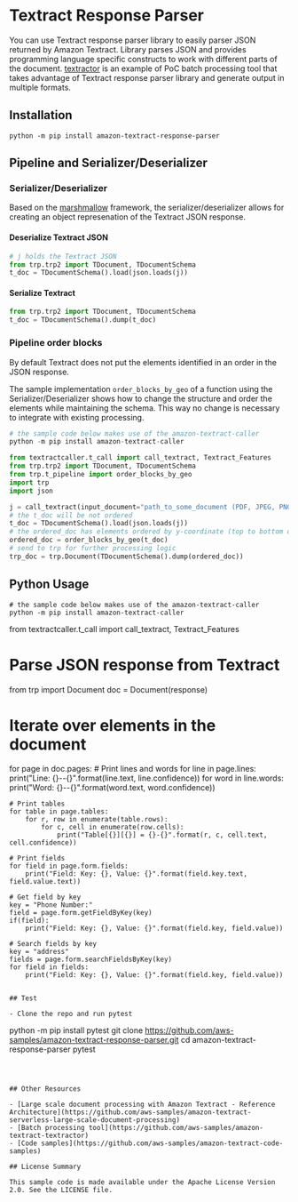 # Textract Response Parser

You can use Textract response parser library to easily parser JSON returned by Amazon Textract. Library parses JSON and provides programming language specific constructs to work with different parts of the document. [textractor](https://github.com/aws-samples/amazon-textract-textractor) is an example of PoC batch processing tool that takes advantage of Textract response parser library and generate output in multiple formats.

## Installation

```
python -m pip install amazon-textract-response-parser
```

## Pipeline and Serializer/Deserializer

### Serializer/Deserializer

Based on the [marshmallow](https://marshmallow.readthedocs.io/en/stable/) framework, the serializer/deserializer allows for creating an object represenation of the Textract JSON response.

#### Deserialize Textract JSON
```python
# j holds the Textract JSON
from trp.trp2 import TDocument, TDocumentSchema
t_doc = TDocumentSchema().load(json.loads(j))
```

#### Serialize Textract
```python
from trp.trp2 import TDocument, TDocumentSchema
t_doc = TDocumentSchema().dump(t_doc)
```


### Pipeline order blocks

By default Textract does not put the elements identified in an order in the JSON response.

The sample implementation ```order_blocks_by_geo``` of a function using the Serializer/Deserializer shows how to change the structure and order the elements while maintaining the schema. This way no change is necessary to integrate with existing processing.

```python
# the sample code below makes use of the amazon-textract-caller
python -m pip install amazon-textract-caller
```

```python
from textractcaller.t_call import call_textract, Textract_Features
from trp.trp2 import TDocument, TDocumentSchema
from trp.t_pipeline import order_blocks_by_geo
import trp
import json

j = call_textract(input_document="path_to_some_document (PDF, JPEG, PNG)", features=[Textract_Features.FORMS, Textract_Features.TABLES])
# the t_doc will be not ordered
t_doc = TDocumentSchema().load(json.loads(j))
# the ordered_doc has elements ordered by y-coordinate (top to bottom of page)
ordered_doc = order_blocks_by_geo(t_doc)
# send to trp for further processing logic
trp_doc = trp.Document(TDocumentSchema().dump(ordered_doc))
```


## Python Usage

```
# the sample code below makes use of the amazon-textract-caller
python -m pip install amazon-textract-caller
```
from textractcaller.t_call import call_textract, Textract_Features


# Parse JSON response from Textract
from trp import Document
doc = Document(response)

# Iterate over elements in the document
for page in doc.pages:
    # Print lines and words
    for line in page.lines:
        print("Line: {}--{}".format(line.text, line.confidence))
        for word in line.words:
            print("Word: {}--{}".format(word.text, word.confidence))

    # Print tables
    for table in page.tables:
        for r, row in enumerate(table.rows):
            for c, cell in enumerate(row.cells):
                print("Table[{}][{}] = {}-{}".format(r, c, cell.text, cell.confidence))

    # Print fields
    for field in page.form.fields:
        print("Field: Key: {}, Value: {}".format(field.key.text, field.value.text))

    # Get field by key
    key = "Phone Number:"
    field = page.form.getFieldByKey(key)
    if(field):
        print("Field: Key: {}, Value: {}".format(field.key, field.value))

    # Search fields by key
    key = "address"
    fields = page.form.searchFieldsByKey(key)
    for field in fields:
        print("Field: Key: {}, Value: {}".format(field.key, field.value))

```

## Test

- Clone the repo and run pytest

```
python -m pip install pytest
git clone https://github.com/aws-samples/amazon-textract-response-parser.git
cd amazon-textract-response-parser
pytest
```



## Other Resources

- [Large scale document processing with Amazon Textract - Reference Architecture](https://github.com/aws-samples/amazon-textract-serverless-large-scale-document-processing)
- [Batch processing tool](https://github.com/aws-samples/amazon-textract-textractor)
- [Code samples](https://github.com/aws-samples/amazon-textract-code-samples)

## License Summary

This sample code is made available under the Apache License Version 2.0. See the LICENSE file.
